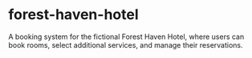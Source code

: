 # forest-haven-hotel
A booking system for the fictional Forest Haven Hotel, where users can book rooms, select additional services, and manage their reservations.
